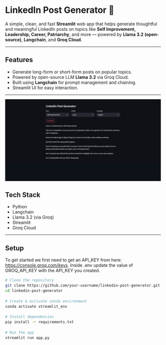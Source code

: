 # LinkedIn Post Generator 📝

A simple, clean, and fast **Streamlit** web app that helps generate thoughtful and meaningful LinkedIn posts on topics like **Self Improvement, Leadership, Career, Patriarchy**, and more — powered by **Llama 3.2 (open-source)**, **Langchain**, and **Groq Cloud**.

---

## Features

- Generate long-form or short-form posts on popular topics.
- Powered by open-source LLM **Llama 3.2** via Groq Cloud.
- Built using **Langchain** for prompt management and chaining.
- Streamlit UI for easy interaction.

---

![image alt](https://github.com/TejasBhoirekar/LinkedIn_post_generator/blob/main/working.jpeg?raw=true)

## Tech Stack

- Python
- Langchain
- Llama 3.2 (via Groq)
- Streamlit
- Groq Cloud

---

## Setup

To get started we first need to get an API_KEY from here: https://console.groq.com/keys. Inside .env update the value of GROQ_API_KEY with the API_KEY you created.

```bash
# Clone the repository
git clone https://github.com/your-username/linkedin-post-generator.git
cd linkedin-post-generator

# Create & activate conda environment
conda activate streamlit_env

# Install dependencies
pip install -r requirements.txt

# Run the app
streamlit run app.py
